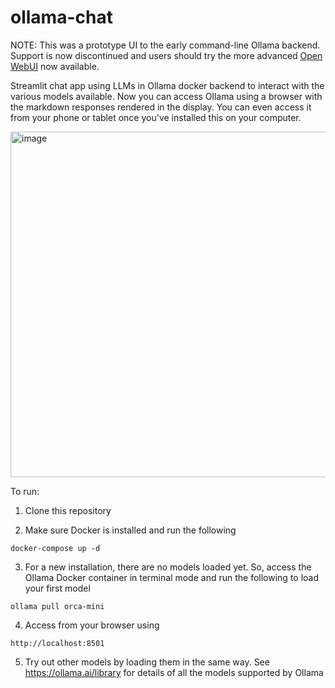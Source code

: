 # ollama-chat

NOTE: This was a prototype UI to the early command-line Ollama backend. Support is now discontinued and users should try the more advanced [Open WebUI](https://github.com/open-webui/open-webui) now available.

Streamlit chat app using LLMs in Ollama docker backend to interact with the various models available. Now you can access Ollama using a browser with the markdown responses rendered in the display. You can even access it from your phone or tablet once you've installed this on your computer. 


<img width="553" alt="image" src="https://github.com/edwin-nz/ollama-chat/assets/36632227/ee764bba-719d-4a69-aeae-997e1f56c50f">



To run:

1. Clone this repository

2. Make sure Docker is installed and run the following
```
docker-compose up -d
```
3. For a new installation, there are no models loaded yet. So, access the Ollama Docker container in terminal mode and run the following to load your first model
```
ollama pull orca-mini
```
4. Access from your browser using
```
http://localhost:8501
```
5. Try out other models by loading them in the same way. See https://ollama.ai/library for details of all the models supported by Ollama

